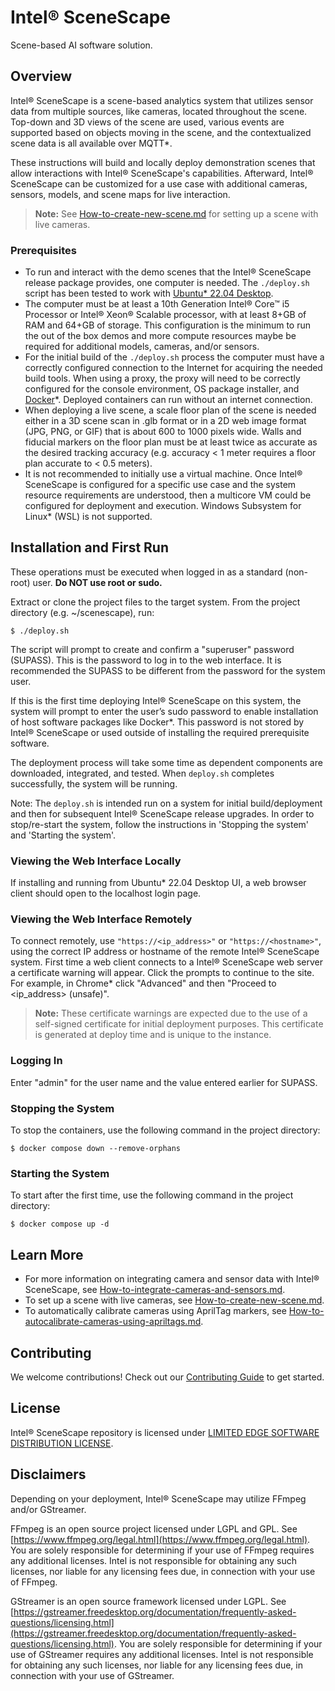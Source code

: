 # Intel® SceneScape

Scene-based AI software solution.

## Overview

Intel® SceneScape is a scene-based analytics system that utilizes sensor data from multiple sources, like cameras, located throughout the scene. Top-down and 3D views of the scene are used, various events are supported based on objects moving in the scene, and the contextualized scene data is all available over MQTT*.

These instructions will build and locally deploy demonstration scenes that allow interactions with Intel® SceneScape's capabilities. Afterward, Intel® SceneScape can be customized for a use case with additional cameras, sensors, models, and scene maps for live interaction.

> **Note:** See [How-to-create-new-scene.md](docs/user-guide/How-to-create-new-scene.md) for setting up a scene with live cameras.

### Prerequisites

* To run and interact with the demo scenes that the Intel® SceneScape release package provides, one computer is needed. The `./deploy.sh` script has been tested to work with [Ubuntu* 22.04 Desktop](https://releases.ubuntu.com/22.04/).
* The computer must be at least a 10th Generation Intel® Core™ i5 Processor or Intel® Xeon® Scalable processor, with at least 8+GB of RAM and 64+GB of storage. This configuration is the minimum to run the out of the box demos and more compute resources maybe be required for additional models, cameras, and/or sensors.
* For the initial build of the `./deploy.sh` process the computer must have a correctly configured connection to the Internet for acquiring the needed build tools. When using a proxy, the proxy will need to be correctly configured for the console environment, OS package installer, and [Docker](https://docs.docker.com/network/proxy/)*. Deployed containers can run without an internet connection.
* When deploying a live scene, a scale floor plan of the scene is needed either in a 3D scene scan in .glb format or in a 2D web image format (JPG, PNG, or GIF) that is about 600 to 1000 pixels wide. Walls and fiducial markers on the floor plan must be at least twice as accurate as the desired tracking accuracy (e.g. accuracy < 1 meter requires a floor plan accurate to < 0.5 meters).
* It is not recommended to initially use a virtual machine. Once Intel® SceneScape is configured for a specific use case and the system resource requirements are understood, then a multicore VM could be configured for deployment and execution. Windows Subsystem for Linux* (WSL) is not supported.

## Installation and First Run

These operations must be executed when logged in as a standard (non-root) user. **Do NOT use root or sudo.**

Extract or clone the project files to the target system. From the project directory (e.g. ~/scenescape), run:

```console
$ ./deploy.sh
```
The script will prompt to create and confirm a "superuser" password (SUPASS). This is the password to log in to the web interface. It is recommended the SUPASS to be different from the password for the system user.

If this is the first time deploying Intel® SceneScape on this system, the system will prompt to enter the user’s sudo password to enable installation of host software packages like Docker*. This password is not stored by Intel® SceneScape or used
outside of installing the required prerequisite software.

The deployment process will take some time as dependent components are downloaded, integrated, and tested. When `deploy.sh` completes successfully, the system will be running.

Note: The `deploy.sh` is intended run on a system for initial build/deployment and then for subsequent Intel® SceneScape release upgrades. In order to stop/re-start the system, follow the instructions in 'Stopping the system' and 'Starting the system'.

### Viewing the Web Interface Locally
If installing and running from Ubuntu* 22.04 Desktop UI, a web browser client should open to the localhost login page.

### Viewing the Web Interface Remotely
To connect remotely, use ```"https://<ip_address>"``` or ```"https://<hostname>"```, using the correct IP address or hostname of the remote Intel® SceneScape system. First time a web client connects to a Intel® SceneScape web server a certificate warning will appear. Click the prompts to continue to the site. For example, in Chrome* click "Advanced" and then "Proceed to &lt;ip_address> (unsafe)".

> **Note:** These certificate warnings are expected due to the use of a self-signed certificate for initial deployment purposes. This certificate is generated at deploy time and is unique to the instance.

### Logging In
Enter "admin" for the user name and the value entered earlier for SUPASS.

### Stopping the System

To stop the containers, use the following command in the project directory:

```console
$ docker compose down --remove-orphans
```
### Starting the System

To start after the first time, use the following command in the project directory:

```console
$ docker compose up -d
```
## Learn More ##

* For more information on integrating camera and sensor data with Intel® SceneScape, see [How-to-integrate-cameras-and-sensors.md](docs/user-guide/How-to-integrate-cameras-and-sensors.md).
* To set up a scene with live cameras, see [How-to-create-new-scene.md](docs/user-guide/How-to-create-new-scene.md).
* To automatically calibrate cameras using AprilTag markers, see [How-to-autocalibrate-cameras-using-apriltags.md](docs/user-guide/How-to-autocalibrate-cameras-using-apriltags.md).

## Contributing

We welcome contributions! Check out our [Contributing Guide](CONTRIBUTING.md) to get started.

## License ##

Intel® SceneScape repository is licensed under [LIMITED EDGE SOFTWARE DISTRIBUTION LICENSE](LICENSE).

## Disclaimers ##

Depending on your deployment, Intel® SceneScape may utilize FFmpeg and/or GStreamer.

FFmpeg is an open source project licensed under LGPL and GPL. See [https://www.ffmpeg.org/legal.html](https://www.ffmpeg.org/legal.html). You are solely responsible for determining if your use of FFmpeg requires any additional licenses. Intel is not responsible for obtaining any such licenses, nor liable for any licensing fees due, in connection with your use of FFmpeg.

GStreamer is an open source framework licensed under LGPL. See [https://gstreamer.freedesktop.org/documentation/frequently-asked-questions/licensing.html](https://gstreamer.freedesktop.org/documentation/frequently-asked-questions/licensing.html). You are solely responsible for determining if your use of GStreamer requires any additional licenses. Intel is not responsible for obtaining any such licenses, nor liable for any licensing fees due, in connection with your use of GStreamer.
